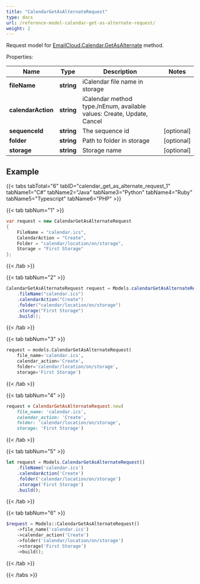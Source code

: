 ```yaml
---
title: "CalendarGetAsAlternateRequest"
type: docs
url: /reference-model-calendar-get-as-alternate-request/
weight: 2
---
```


Request model for [EmailCloud.Calendar.GetAsAlternate](/email/reference-calendar-api/#getasalternate) method.

Properties:

Name | Type | Description | Notes
---- | ---- | ----------- | -----
**fileName** |**string**|iCalendar file name in storage |
**calendarAction** |**string**|iCalendar method type./nEnum, available values: Create, Update, Cancel |
**sequenceId** |**string**|The sequence id |[optional] 
**folder** |**string**|Path to folder in storage |[optional] 
**storage** |**string**|Storage name |[optional] 

## Example

{{< tabs tabTotal="6" tabID="calendar_get_as_alternate_request_1" tabName1="C#" tabName2="Java" tabName3="Python" tabName4="Ruby" tabName5="Typescript" tabName6="PHP" >}}

{{< tab tabNum="1" >}}

```csharp
var request = new CalendarGetAsAlternateRequest
{ 
    FileName = "calendar.ics",
    CalendarAction = "Create",
    Folder = "calendar/location/on/storage",
    Storage = "First Storage"
};
```

{{< /tab >}}

{{< tab tabNum="2" >}}

```java
CalendarGetAsAlternateRequest request = Models.calendarGetAsAlternateRequest()
    .fileName("calendar.ics")
    .calendarAction("Create")
    .folder("calendar/location/on/storage")
    .storage("First Storage")
    .build();
```

{{< /tab >}}

{{< tab tabNum="3" >}}

```python
request = models.CalendarGetAsAlternateRequest(
    file_name='calendar.ics',
    calendar_action='Create',
    folder='calendar/location/on/storage',
    storage='First Storage')
```

{{< /tab >}}

{{< tab tabNum="4" >}}

```ruby
request = CalendarGetAsAlternateRequest.new(
    file_name: 'calendar.ics',
    calendar_action: 'Create',
    folder: 'calendar/location/on/storage',
    storage: 'First Storage')
```

{{< /tab >}}

{{< tab tabNum="5" >}}

```typescript
let request = Models.CalendarGetAsAlternateRequest()
    .fileName('calendar.ics')
    .calendarAction('Create')
    .folder('calendar/location/on/storage')
    .storage('First Storage')
    .build();
```

{{< /tab >}}

{{< tab tabNum="6" >}}

```php
$request = Models::CalendarGetAsAlternateRequest()
    ->file_name('calendar.ics')
    ->calendar_action('Create')
    ->folder('calendar/location/on/storage')
    ->storage('First Storage')
    ->build();
```

{{< /tab >}}

{{< /tabs >}}

